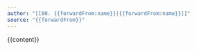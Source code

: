 ```yaml
---
author: "[[00. {{forwardFrom:name}}|{{forwardFrom:name}}]]"
source: "{{forwardFrom}}"
---
```

{{content}}